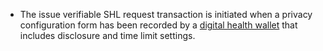- The issue verifiable SHL request transaction is initiated when a privacy configuration form has been recorded by a <a href="system-actors.html#ochw">digital health wallet</a> that includes disclosure and time limit settings.